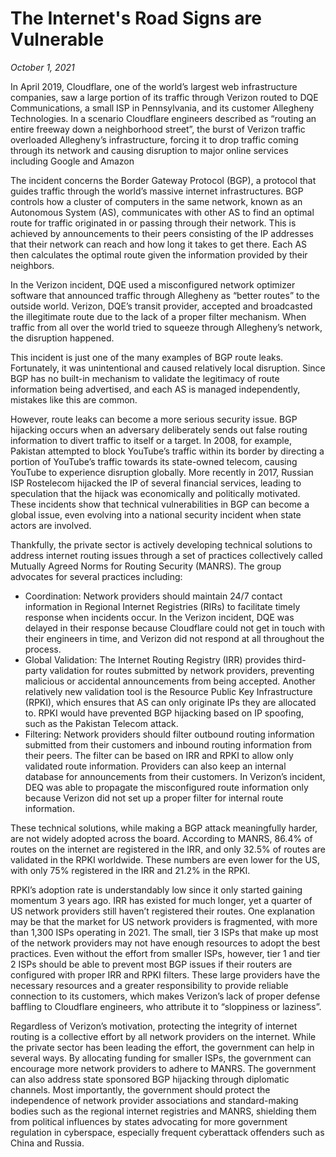 # The Internet's Road Signs are Vulnerable

*October 1, 2021* 

In April 2019, Cloudflare, one of the world’s largest web infrastructure companies, saw a large portion of its traffic through Verizon routed to DQE Communications, a small ISP in Pennsylvania, and its customer Allegheny Technologies. In a scenario Cloudflare engineers described as “routing an entire freeway down a neighborhood street”, the burst of Verizon traffic overloaded Allegheny’s infrastructure, forcing it to drop traffic coming through its network and causing disruption to major online services including Google and Amazon 

The incident concerns the Border Gateway Protocol (BGP), a protocol that guides traffic through the world’s massive internet infrastructures. BGP controls how a cluster of computers in the same network, known as an Autonomous System (AS), communicates with other AS to find an optimal route for traffic originated in or passing through their network. This is achieved by announcements to their peers consisting of the IP addresses that their network can reach and how long it takes to get there. Each AS then calculates the optimal route given the information provided by their neighbors. 

In the Verizon incident, DQE used a misconfigured network optimizer software that announced traffic through Allegheny as “better routes” to the outside world. Verizon, DQE’s transit provider, accepted and broadcasted the illegitimate route due to the lack of a proper filter mechanism. When traffic from all over the world tried to squeeze through Allegheny’s network, the disruption happened. 

This incident is just one of the many examples of BGP route leaks. Fortunately, it was unintentional and caused relatively local disruption. Since BGP has no built-in mechanism to validate the legitimacy of route information being advertised, and each AS is managed independently, mistakes like this are common. 

However, route leaks can become a more serious security issue. BGP hijacking occurs when an adversary deliberately sends out false routing information to divert traffic to itself or a target. In 2008, for example, Pakistan attempted to block YouTube’s traffic within its border by directing a portion of YouTube’s traffic towards its state-owned telecom, causing YouTube to experience disruption globally.  More recently in 2017, Russian ISP Rostelecom hijacked the IP of several financial services, leading to speculation that the hijack was economically and politically motivated.  These incidents show that technical vulnerabilities in BGP can become a global issue, even evolving into a national security incident when state actors are involved. 

Thankfully, the private sector is actively developing technical solutions to address internet routing issues through a set of practices collectively called Mutually Agreed Norms for Routing Security (MANRS). The group advocates for several practices including:

- Coordination: Network providers should maintain 24/7 contact information in Regional Internet Registries (RIRs) to facilitate timely response when incidents occur. In the Verizon incident, DQE was delayed in their response because Cloudflare could not get in touch with their engineers in time, and Verizon did not respond at all throughout the process. 
- Global Validation: The Internet Routing Registry (IRR) provides third-party validation for routes submitted by network providers, preventing malicious or accidental announcements from being accepted.  Another relatively new validation tool is the Resource Public Key Infrastructure (RPKI), which ensures that AS can only originate IPs they are allocated to.  RPKI would have prevented BGP hijacking based on IP spoofing, such as the Pakistan Telecom attack.
- Filtering: Network providers should filter outbound routing information submitted from their customers and inbound routing information from their peers. The filter can be based on IRR and RPKI to allow only validated route information. Providers can also keep an internal database for announcements from their customers.  In Verizon’s incident, DEQ was able to propagate the misconfigured route information only because Verizon did not set up a proper filter for internal route information.

These technical solutions, while making a BGP attack meaningfully harder, are not widely adopted across the board. According to MANRS, 86.4% of routes on the internet are registered in the IRR, and only 32.5% of routes are validated in the RPKI worldwide. These numbers are even lower for the US, with only 75% registered in the IRR and 21.2% in the RPKI.  

RPKI’s adoption rate is understandably low since it only started gaining momentum 3 years ago. IRR has existed for much longer, yet a quarter of US network providers still haven’t registered their routes. One explanation may be that the market for US network providers is fragmented, with more than 1,300 ISPs operating in 2021.  The small, tier 3 ISPs that make up most of the network providers may not have enough resources to adopt the best practices. Even without the effort from smaller ISPs, however, tier 1 and tier 2 ISPs should be able to prevent most BGP issues if their routers are configured with proper IRR and RPKI filters. These large providers have the necessary resources and a greater responsibility to provide reliable connection to its customers, which makes Verizon’s lack of proper defense baffling to Cloudflare engineers, who attribute it to “sloppiness or laziness”.

Regardless of Verizon’s motivation, protecting the integrity of internet routing is a collective effort by all network providers on the internet. While the private sector has been leading the effort, the government can help in several ways. By allocating funding for smaller ISPs, the government can encourage more network providers to adhere to MANRS. The government can also address state sponsored BGP hijacking through diplomatic channels. Most importantly, the government should protect the independence of network provider associations and standard-making bodies such as the regional internet registries and MANRS, shielding them from political influences by states advocating for more government regulation in cyberspace, especially frequent cyberattack offenders such as China and Russia. 